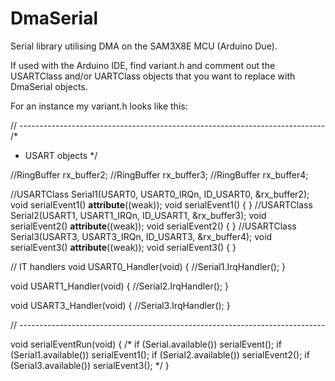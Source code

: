 # DmaSerial
Serial library utilising DMA on the SAM3X8E MCU (Arduino Due).  

If used with the Arduino IDE, find variant.h and comment out the USARTClass and/or UARTClass objects that you want to replace with DmaSerial objects.

For an instance my variant.h looks like this:

// ----------------------------------------------------------------------------
/*
 * USART objects
 */

//RingBuffer rx_buffer2;
//RingBuffer rx_buffer3;
//RingBuffer rx_buffer4;

//USARTClass Serial1(USART0, USART0_IRQn, ID_USART0, &rx_buffer2);
void serialEvent1() __attribute__((weak));
void serialEvent1() { }
//USARTClass Serial2(USART1, USART1_IRQn, ID_USART1, &rx_buffer3);
void serialEvent2() __attribute__((weak));
void serialEvent2() { }
//USARTClass Serial3(USART3, USART3_IRQn, ID_USART3, &rx_buffer4);
void serialEvent3() __attribute__((weak));
void serialEvent3() { }

// IT handlers
void USART0_Handler(void)
{
  //Serial1.IrqHandler();
}

void USART1_Handler(void)
{
  //Serial2.IrqHandler();
}

void USART3_Handler(void)
{
  //Serial3.IrqHandler();
}

// ----------------------------------------------------------------------------

void serialEventRun(void)
{
  /*
  if (Serial.available()) serialEvent();
  if (Serial1.available()) serialEvent1();
  if (Serial2.available()) serialEvent2();
  if (Serial3.available()) serialEvent3();
  */
}
